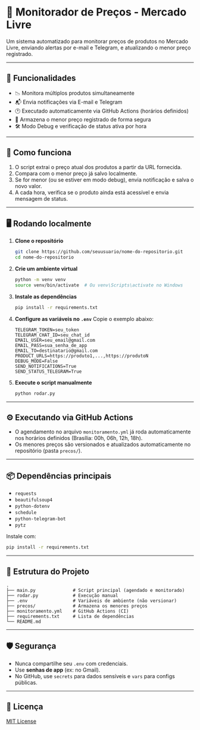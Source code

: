 # 🛒 Monitorador de Preços - Mercado Livre

Um sistema automatizado para monitorar preços de produtos no Mercado Livre, enviando alertas por e-mail e Telegram, e atualizando o menor preço registrado.

---

## 🚀 Funcionalidades

- 📉 Monitora múltiplos produtos simultaneamente
- 📬 Envia notificações via E-mail e Telegram
- 🕐 Executado automaticamente via GitHub Actions (horários definidos)
- 💾 Armazena o menor preço registrado de forma segura
- 🛠️ Modo Debug e verificação de status ativa por hora

---

## 🧠 Como funciona

1. O script extrai o preço atual dos produtos a partir da URL fornecida.
2. Compara com o menor preço já salvo localmente.
3. Se for menor (ou se estiver em modo debug), envia notificação e salva o novo valor.
4. A cada hora, verifica se o produto ainda está acessível e envia mensagem de status.

---

## 🖥️ Rodando localmente

1. **Clone o repositório**
   ```bash
   git clone https://github.com/seuusuario/nome-do-repositorio.git
   cd nome-do-repositorio
   ```

2. **Crie um ambiente virtual**
   ```bash
   python -m venv venv
   source venv/bin/activate  # Ou venv\Scripts\activate no Windows
   ```

3. **Instale as dependências**
   ```bash
   pip install -r requirements.txt
   ```

4. **Configure as variáveis no `.env`**
   Copie o exemplo abaixo:
   ```env
   TELEGRAM_TOKEN=seu_token
   TELEGRAM_CHAT_ID=seu_chat_id
   EMAIL_USER=seu_email@gmail.com
   EMAIL_PASS=sua_senha_de_app
   EMAIL_TO=destinatario@gmail.com
   PRODUCT_URLS=https://produto1,...,https://produtoN
   DEBUG_MODE=False
   SEND_NOTIFICATIONS=True
   SEND_STATUS_TELEGRAM=True
   ```

5. **Execute o script manualmente**
   ```bash
   python rodar.py
   ```

---

## ⚙️ Executando via GitHub Actions

- O agendamento no arquivo `monitoramento.yml` já roda automaticamente nos horários definidos (Brasília: 00h, 06h, 12h, 18h).
- Os menores preços são versionados e atualizados automaticamente no repositório (pasta `precos/`).

---

## 📦 Dependências principais

- `requests`
- `beautifulsoup4`
- `python-dotenv`
- `schedule`
- `python-telegram-bot`
- `pytz`

Instale com:
```bash
pip install -r requirements.txt
```

---

## 📁 Estrutura do Projeto

```
.
├── main.py              # Script principal (agendado e monitorado)
├── rodar.py             # Execução manual
├── .env                 # Variáveis de ambiente (não versionar)
├── precos/              # Armazena os menores preços
├── monitoramento.yml    # GitHub Actions (CI)
├── requirements.txt     # Lista de dependências
└── README.md
```

---

## 🛡️ Segurança

- Nunca compartilhe seu `.env` com credenciais.
- Use **senhas de app** (ex: no Gmail).
- No GitHub, use `secrets` para dados sensíveis e `vars` para configs públicas.

---

## 📄 Licença

[MIT License](LICENSE)
